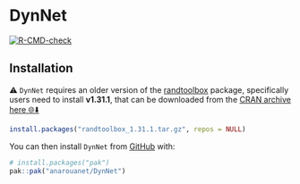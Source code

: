 
<!-- README.md is generated from README.Rmd. Please edit that file -->

# DynNet

<!-- badges: start -->

[![R-CMD-check](https://github.com/anarouanet/DynNet/actions/workflows/R-CMD-check.yaml/badge.svg)](https://github.com/anarouanet/DynNet/actions/workflows/R-CMD-check.yaml)
<!-- badges: end -->

## Installation

⚠️ `DynNet` requires an older version of the
[randtoolbox](https://CRAN.R-project.org/package=randtoolbox) package,
specifically users need to install **v1.31.1**, that can be downloaded
from the [CRAN archive here
🌐⬇️](https://cran.r-project.org/src/contrib/Archive/randtoolbox/randtoolbox_1.31.1.tar.gz)

``` r
install.packages("randtoolbox_1.31.1.tar.gz", repos = NULL)
```

You can then install `DynNet` from [GitHub](https://github.com/) with:

``` r
# install.packages("pak")
pak::pak("anarouanet/DynNet")
```
